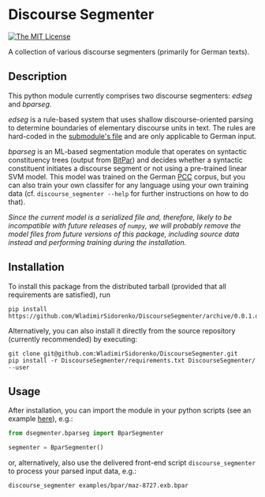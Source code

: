 # Discourse Segmenter

[![The MIT License](https://img.shields.io/dub/l/vibe-d.svg)](http://opensource.org/licenses/MIT)

A collection of various discourse segmenters (primarily for German texts).

## Description

This python module currently comprises two discourse segmenters: *edseg* and *bparseg*.

*edseg* is a rule-based system that uses shallow discourse-oriented parsing to determine boundaries of elementary discourse units in text.  The rules are hard-coded in the [submodule's file](dsegmenter/edseg/clause_segmentation.py) and are only applicable to German input.

*bparseg* is an ML-based segmentation module that operates on syntactic constituency trees (output from [BitPar](http://www.cis.uni-muenchen.de/~schmid/tools/BitPar/)) and decides whether a syntactic constituent initiates a discourse segment or not using a pre-trained linear SVM model.  This model was trained on the German [PCC](http://www.lrec-conf.org/proceedings/lrec2014/pdf/579_Paper.pdf) corpus, but you can also train your own classifer for any language using your own training data (cf. `discourse_segmenter --help` for further instructions on how to do that).

*Since the current model is a serialized file and, therefore, likely to be incompatible with future releases of `numpy`, we will probably remove the model files from future versions of this package, including source data instead and performing training during the installation.*

## Installation

To install this package from the distributed tarball (provided that all requirements are satisfied), run
```shell
pip install  https://github.com/WladimirSidorenko/DiscourseSegmenter/archive/0.0.1.dev1.tar.gz
```

Alternatively, you can also install it directly from the source repository (currently recommended) by executing:
```shell
git clone git@github.com:WladimirSidorenko/DiscourseSegmenter.git
pip install -r DiscourseSegmenter/requirements.txt DiscourseSegmenter/ --user
```

## Usage

After installation, you can import the module in your python scripts (see an example [here](scripts/discourse_segmenter)), e.g.:

```python
from dsegmenter.bparseg import BparSegmenter

segmenter = BparSegmenter()
```

or, alternatively, also use the delivered front-end script `discourse_segmenter` to process your parsed input data, e.g.:

```shell
discourse_segmenter examples/bpar/maz-8727.exb.bpar
```
